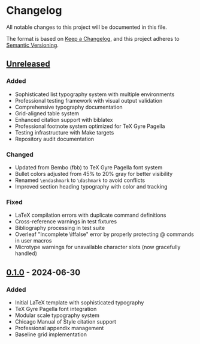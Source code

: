 # Changelog

All notable changes to this project will be documented in this file.

The format is based on [Keep a Changelog](https://keepachangelog.com/en/1.0.0/),
and this project adheres to [Semantic Versioning](https://semver.org/spec/v2.0.0.html).

## [Unreleased]

### Added
- Sophisticated list typography system with multiple environments
- Professional testing framework with visual output validation
- Comprehensive typography documentation
- Grid-aligned table system
- Enhanced citation support with biblatex
- Professional footnote system optimized for TeX Gyre Pagella
- Testing infrastructure with Make targets
- Repository audit documentation

### Changed
- Updated from Bembo (fbb) to TeX Gyre Pagella font system
- Bullet colors adjusted from 45% to 20% gray for better visibility
- Renamed `\endashmark` to `\dashmark` to avoid conflicts
- Improved section heading typography with color and tracking

### Fixed
- LaTeX compilation errors with duplicate command definitions
- Cross-reference warnings in test fixtures
- Bibliography processing in test suite
- Overleaf "Incomplete \iffalse" error by properly protecting @ commands in user macros
- Microtype warnings for unavailable character slots (now gracefully handled)

## [0.1.0] - 2024-06-30

### Added
- Initial LaTeX template with sophisticated typography
- TeX Gyre Pagella font integration
- Modular scale typography system
- Chicago Manual of Style citation support
- Professional appendix management
- Baseline grid implementation

[Unreleased]: https://github.com/yourusername/lane_latex_template/compare/v0.1.0...HEAD
[0.1.0]: https://github.com/yourusername/lane_latex_template/releases/tag/v0.1.0